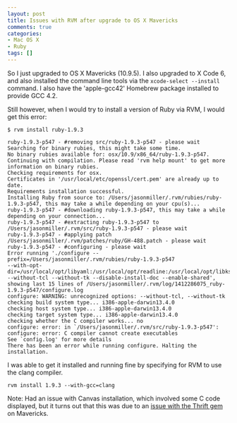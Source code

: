 ```yaml
---
layout: post
title: Issues with RVM after upgrade to OS X Mavericks
comments: true
categories:
- Mac OS X
- Ruby
tags: []
---
```


So I just upgraded to OS X Mavericks (10.9.5). I also upgraded to X Code 6, and
also installed the command line tools via the `xcode-select --install` command.
I also have the 'apple-gcc42' Homebrew package installed to provide GCC 4.2.

Still however, when I would try to install a version of Ruby via RVM, I would
get this error:
<!--more-->

``` shell
$ rvm install ruby-1.9.3

ruby-1.9.3-p547 - #removing src/ruby-1.9.3-p547 - please wait
Searching for binary rubies, this might take some time.
No binary rubies available for: osx/10.9/x86_64/ruby-1.9.3-p547.
Continuing with compilation. Please read 'rvm help mount' to get more information on binary rubies.
Checking requirements for osx.
Certificates in '/usr/local/etc/openssl/cert.pem' are already up to date.
Requirements installation successful.
Installing Ruby from source to: /Users/jasonmiller/.rvm/rubies/ruby-1.9.3-p547, this may take a while depending on your cpu(s)...
ruby-1.9.3-p547 - #downloading ruby-1.9.3-p547, this may take a while depending on your connection...
ruby-1.9.3-p547 - #extracting ruby-1.9.3-p547 to /Users/jasonmiller/.rvm/src/ruby-1.9.3-p547 - please wait
ruby-1.9.3-p547 - #applying patch /Users/jasonmiller/.rvm/patches/ruby/GH-488.patch - please wait
ruby-1.9.3-p547 - #configuring - please wait
Error running './configure --prefix=/Users/jasonmiller/.rvm/rubies/ruby-1.9.3-p547
--with-opt-dir=/usr/local/opt/libyaml:/usr/local/opt/readline:/usr/local/opt/libksba:/usr/local/opt/openssl
--without-tcl --without-tk --disable-install-doc --enable-shared', showing last 15 lines of /Users/jasonmiller/.rvm/log/1412286075_ruby-1.9.3-p547/configure.log
configure: WARNING: unrecognized options: --without-tcl, --without-tk
checking build system type... i386-apple-darwin13.4.0
checking host system type... i386-apple-darwin13.4.0
checking target system type... i386-apple-darwin13.4.0
checking whether the C compiler works... no
configure: error: in `/Users/jasonmiller/.rvm/src/ruby-1.9.3-p547':
configure: error: C compiler cannot create executables
See `config.log' for more details
There has been an error while running configure. Halting the installation.
```

I was able to get it installed and running fine by specifying for RVM to use
the clang compiler.

```shell
rvm install 1.9.3 --with-gcc=clang
```

Note: Had an issue with Canvas installation, which involved some C code
displayed, but it turns out that this was due to an
[issue with the Thrift gem](https://issues.apache.org/jira/browse/THRIFT-2219)
on Mavericks.
